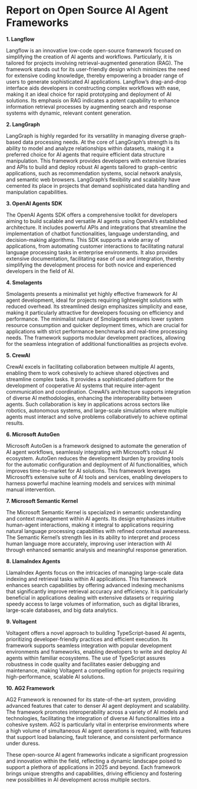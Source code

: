 # Report on Open Source AI Agent Frameworks

**1. Langflow**

Langflow is an innovative low-code open-source framework focused on simplifying the creation of AI agents and workflows. Particularly, it is tailored for projects involving retrieval-augmented generation (RAG). The framework stands out for its user-friendly design which minimizes the need for extensive coding knowledge, thereby empowering a broader range of users to generate sophisticated AI applications. Langflow’s drag-and-drop interface aids developers in constructing complex workflows with ease, making it an ideal choice for rapid prototyping and deployment of AI solutions. Its emphasis on RAG indicates a potent capability to enhance information retrieval processes by augmenting search and response systems with dynamic, relevant content generation.

**2. LangGraph**

LangGraph is highly regarded for its versatility in managing diverse graph-based data processing needs. At the core of LangGraph’s strength is its ability to model and analyze relationships within datasets, making it a preferred choice for AI agents that require efficient data structure manipulation. This framework provides developers with extensive libraries and APIs to build and deploy robust AI agents tailored to graph-centric applications, such as recommendation systems, social network analysis, and semantic web browsers. LangGraph’s flexibility and scalability have cemented its place in projects that demand sophisticated data handling and manipulation capabilities.

**3. OpenAI Agents SDK**

The OpenAI Agents SDK offers a comprehensive toolkit for developers aiming to build scalable and versatile AI agents using OpenAI’s established architecture. It includes powerful APIs and integrations that streamline the implementation of chatbot functionalities, language understanding, and decision-making algorithms. This SDK supports a wide array of applications, from automating customer interactions to facilitating natural language processing tasks in enterprise environments. It also provides extensive documentation, facilitating ease of use and integration, thereby simplifying the development process for both novice and experienced developers in the field of AI.

**4. Smolagents**

Smolagents presents a minimalist yet highly effective framework for AI agent development, ideal for projects requiring lightweight solutions with reduced overhead. Its streamlined design emphasizes simplicity and ease, making it particularly attractive for developers focusing on efficiency and performance. The minimalist nature of Smolagents ensures lower system resource consumption and quicker deployment times, which are crucial for applications with strict performance benchmarks and real-time processing needs. The framework supports modular development practices, allowing for the seamless integration of additional functionalities as projects evolve.

**5. CrewAI**

CrewAI excels in facilitating collaboration between multiple AI agents, enabling them to work cohesively to achieve shared objectives and streamline complex tasks. It provides a sophisticated platform for the development of cooperative AI systems that require inter-agent communication and coordination. CrewAI’s architecture supports integration of diverse AI methodologies, enhancing the interoperability between agents. Such collaboration is key in applications across sectors like robotics, autonomous systems, and large-scale simulations where multiple agents must interact and solve problems collaboratively to achieve optimal results.

**6. Microsoft AutoGen**

Microsoft AutoGen is a framework designed to automate the generation of AI agent workflows, seamlessly integrating with Microsoft’s robust AI ecosystem. AutoGen reduces the development burden by providing tools for the automatic configuration and deployment of AI functionalities, which improves time-to-market for AI solutions. This framework leverages Microsoft’s extensive suite of AI tools and services, enabling developers to harness powerful machine learning models and services with minimal manual intervention.

**7. Microsoft Semantic Kernel**

The Microsoft Semantic Kernel is specialized in semantic understanding and context management within AI agents. Its design emphasizes intuitive human-agent interactions, making it integral to applications requiring natural language processing capabilities with refined contextual awareness. The Semantic Kernel’s strength lies in its ability to interpret and process human language more accurately, improving user interaction with AI through enhanced semantic analysis and meaningful response generation.

**8. LlamaIndex Agents**

LlamaIndex Agents focus on the intricacies of managing large-scale data indexing and retrieval tasks within AI applications. This framework enhances search capabilities by offering advanced indexing mechanisms that significantly improve retrieval accuracy and efficiency. It is particularly beneficial in applications dealing with extensive datasets or requiring speedy access to large volumes of information, such as digital libraries, large-scale databases, and big data analytics.

**9. Voltagent**

Voltagent offers a novel approach to building TypeScript-based AI agents, prioritizing developer-friendly practices and efficient execution. Its framework supports seamless integration with popular development environments and frameworks, enabling developers to write and deploy AI agents within familiar ecosystems. The use of TypeScript assures robustness in code quality and facilitates easier debugging and maintenance, making Voltagent a compelling option for projects requiring high-performance, scalable AI solutions.

**10. AG2 Framework**

AG2 Framework is renowned for its state-of-the-art system, providing advanced features that cater to denser AI agent deployment and scalability. The framework promotes interoperability across a variety of AI models and technologies, facilitating the integration of diverse AI functionalities into a cohesive system. AG2 is particularly vital in enterprise environments where a high volume of simultaneous AI agent operations is required, with features that support load balancing, fault tolerance, and consistent performance under duress.

These open-source AI agent frameworks indicate a significant progression and innovation within the field, reflecting a dynamic landscape poised to support a plethora of applications in 2025 and beyond. Each framework brings unique strengths and capabilities, driving efficiency and fostering new possibilities in AI development across multiple sectors.